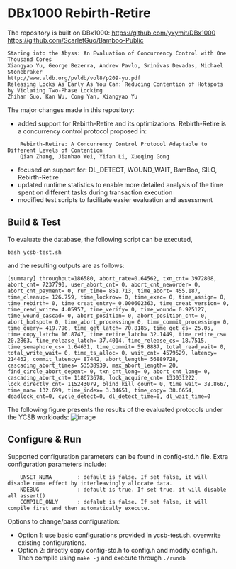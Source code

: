 DBx1000 Rebirth-Retire
==============
The repository is built on DBx1000: 
     https://github.com/yxymit/DBx1000 
     https://github.com/ScarletGuo/Bamboo-Public
    
    Staring into the Abyss: An Evaluation of Concurrency Control with One Thousand Cores
    Xiangyao Yu, George Bezerra, Andrew Pavlo, Srinivas Devadas, Michael Stonebraker
    http://www.vldb.org/pvldb/vol8/p209-yu.pdf
    Releasing Locks As Early As You Can: Reducing Contention of Hotspots by Violating Two-Phase Locking
    Zhihan Guo, Kan Wu, Cong Yan, Xiangyao Yu
 
The major changes made in this repository:
- added support for Rebirth-Retire and its optimizations. Rebirth-Retire is a concurrency control protocol proposed in:
```
    Rebirth-Retire: A Concurrency Control Protocol Adaptable to Different Levels of Contention
    Qian Zhang, Jianhao Wei, Yifan Li, Xueqing Gong
```
- focused on support for: DL_DETECT, WOUND_WAIT, BamBoo, SILO, Rebirth-Retire
- updated runtime statistics to enable more detailed analysis of the time spent on different tasks during transaction execution
- modified test scripts to facilitate easier evaluation and assessment


Build & Test
------------

To evaluate the database, the following script can be executed, 

    bash ycsb-test.sh

and the resulting outputs are as follows:
```
[summary] throughput=186580, abort_rate=0.64562, txn_cnt= 3972808, abort_cnt= 7237790, user_abort_cnt= 0, abort_cnt_neworder= 0, abort_cnt_payment= 0, run_time= 851.713, time_abort= 455.187, time_cleanup= 126.759, time_lockrow= 0, time_exec= 0, time_assign= 0, time_rebirth= 0, time_creat_entry= 0.000602363, time_creat_version= 0, time_read_write= 4.05957, time_verify= 0, time_wound= 0.925127, time_wound_cascad= 0, abort_position= 0, abort_position_cnt= 0, abort_hotspot= 0, time_abort_processing= 0, time_commit_processing= 0, time_query= 419.796, time_get_latch= 70.8185, time_get_cs= 25.05, time_copy_latch= 16.8747, time_retire_latch= 32.1449, time_retire_cs= 20.2863, time_release_latch= 37.4014, time_release_cs= 18.7515, time_semaphore_cs= 1.64631, time_commit= 59.8887, total_read_wait= 0, total_write_wait= 0, time_ts_alloc= 0, wait_cnt= 4579529, latency= 214462, commit_latency= 87442, abort_length= 56889728, cascading_abort_times= 53538939, max_abort_length= 20, find_circle_abort_depent= 0, txn_cnt_long= 0, abort_cnt_long= 0, cascading_abort_cnt= 118673678, lock_acquire_cnt= 133031222, lock_directly_cnt= 115243079, blind_kill_count= 0, time_wait= 38.8667, time_man= 132.699, time_index= 3.34651, time_copy= 38.6654, deadlock_cnt=0, cycle_detect=0, dl_detect_time=0, dl_wait_time=0
```

The following figure presents the results of  the evaluated protocols under the YCSB workloads:
![image](https://github.com/user-attachments/assets/5ea6d5f3-f692-4004-9c11-d5bd4002079e)
    
Configure & Run
---------------

Supported configuration parameters can be found in config-std.h file. Extra configuration parameters include: 
```
    UNSET_NUMA        : default is false. If set false, it will disable numa effect by interleavingly allocate data. 
    NDEBUG            : default is true. If set true, it will disable all assert()
    COMPILE_ONLY      : defalut is false. If set false, it will compile first and then automatically execute. 
```
Options to change/pass configuration:
- Option 1: use basic configurations provided in ycsb-test.sh. overwrite existing configurations. 
- Option 2: directly copy config-std.h to config.h and modify config.h. Then compile using ```make -j``` and execute through ```./rundb ```








